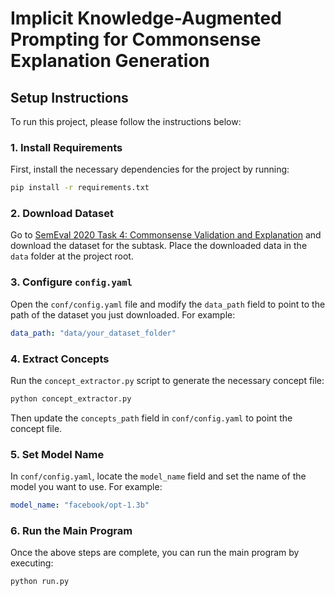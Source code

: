 # Implicit Knowledge-Augmented Prompting for Commonsense Explanation Generation
## Setup Instructions

To run this project, please follow the instructions below:
### 1. Install Requirements

First, install the necessary dependencies for the project by running:
```bash
pip install -r requirements.txt
```
### 2. Download Dataset

Go to [SemEval 2020 Task 4: Commonsense Validation and Explanation](https://github.com/wangcunxiang/SemEval2020-Task4-Commonsense-Validation-and-Explanation) and download the dataset for the subtask. Place the downloaded data in the `data` folder at the project root.

### 3. Configure `config.yaml`

Open the `conf/config.yaml` file and modify the `data_path` field to point to the path of the dataset you just downloaded. For example:

```yaml
data_path: "data/your_dataset_folder"
```
### 4. Extract Concepts

Run the `concept_extractor.py` script to generate the necessary concept file:

```bash
python concept_extractor.py
```

Then update the `concepts_path` field in `conf/config.yaml` to point the concept file. 

### 5. Set Model Name

In `conf/config.yaml`, locate the `model_name` field and set the name of the model you want to use. For example:

```yaml
model_name: "facebook/opt-1.3b"
```
### 6. Run the Main Program

Once the above steps are complete, you can run the main program by executing:

```bash
python run.py
